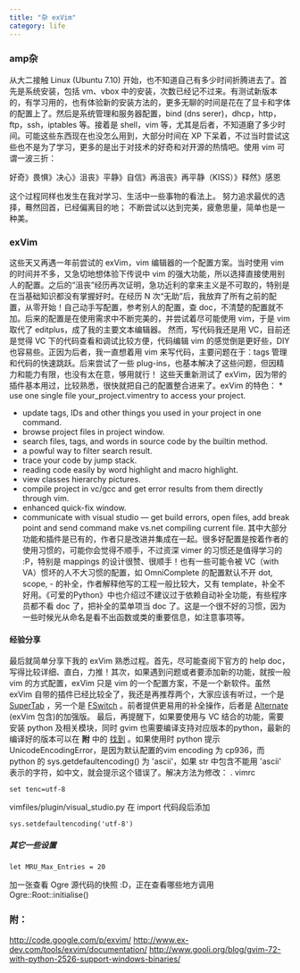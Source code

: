 ```yaml
---
title: "杂 exVim"
category: life
---
```



### amp杂 ###
从大二接触 Linux (Ubuntu 7.10) 开始，也不知道自己有多少时间折腾进去了。首先是系统安装，包括 vm、vbox 中的安装，次数已经记不过来。有测试新版本的，有学习用的，也有体验新的安装方法的，更多无聊的时间是花在了显卡和字体的配置上了。然后是系统管理和服务器配置，bind (dns serer)，dhcp，http，ftp，ssh，iptables 等。接着是 shell，vim 等，尤其是后者，不知道磨了多少时间。可能这些东西现在也没怎么用到，大部分时间在 XP 下呆着，不过当时尝试这些也不是为了学习，更多的是出于对技术的好奇和对开源的热情吧。使用 vim 可谓一波三折：

好奇》畏惧》决心》沮丧》平静》自信》再沮丧》再平静（KISS）》释然》感恩

这个过程同样也发生在我对学习、生活中一些事物的看法上。 努力追求最优的选择，蓦然回首，已经偏离目的地； 不断尝试以达到完美，疲惫思量，简单也是一种美。 


### exVim ###
这些天又再遇一年前尝试的 exVim，vim 编辑器的一个配置方案。当时使用 vim 的时间并不多，又急切地想体验下传说中 vim 的强大功能，所以选择直接使用别人的配置。之后的“沮丧”经历再次证明，急功近利的拿来主义是不可取的，特别是在当基础知识都没有掌握好时。在经历 N 次“无助”后，我放弃了所有之前的配置，从零开始！自己动手写配置，参考别人的配置，查 doc，不清楚的配置就不加。后来的配置是在使用需求中不断完美的，并尝试着尽可能使用 vim，于是 vim 取代了 editplus，成了我的主要文本编辑器。 然而，写代码我还是用 VC，目前还是觉得 VC 下的代码查看和调试比较方便，代码编辑 vim 的感觉倒是更好些，DIY 也容易些。正因为后者，我一直想着用 vim 来写代码，主要问题在于：tags 管理和代码的快速跳跃。后来尝试了一些 plug-ins，也基本解决了这些问题，但因精力和能力有限，也没有太在意，够用就行！ 这些天重新测试了 exVim，因为带的插件基本用过，比较熟悉，很快就把自己的配置整合进来了。exVim 的特色： *    use one single file your_project.vimentry to access your  project.
*    update tags, IDs and other things you used in your  project in one command.
*    browse project files in project window.
*    search files, tags, and words in source code by the builtin  method.
*    a powful way to filter search result.
*    trace  your code by jump stack.
*    reading code easily by word highlight  and macro highlight.
*    view classes hierarchy pictures.
*    compile  project in vc/gcc and get error results from them directly through vim.
*    enhanced quick-fix window.
*    communicate with visual  studio — get build errors, open files, add break point and   send  command make vs.net compiling current file.
其中大部分功能和插件是已有的，作者只是改进并集成在一起。很多好配置是按着作者的使用习惯的，可能你会觉得不顺手，不过资深 vimer 的习惯还是值得学习的 :P，特别是 mappings 的设计很赞、很顺手！也有一些可能令被 VC（with VA）惯坏的人不大习惯的配置，如 OmniComplete 的配置默认不开 dot, scope, - 的补全，作者解释他写的工程一般比较大，又有 template，补全不好用。《可爱的Python》中也介绍过不建议过于依赖自动补全功能，有些程序员都不看 doc 了，把补全的菜单项当 doc 了。这是一个很不好的习惯，因为一些时候光从命名是看不出函数或类的重要信息，如注意事项等。 


#### 经验分享 ####
最后就简单分享下我的 exVim 熟悉过程。首先，尽可能查阅下官方的 help doc，写得比较详细、直白，力推！其次，如果遇到问题或者要添加新的功能，就按一般 vim 的方式配置，exVim 只是 vim 的一个配置方案，不是一个新软件。虽然 exVim 自带的插件已经比较全了，我还是再推荐两个，大家应该有听过，一个是 [SuperTab](http://www.vim.org/scripts/script.php?script_id=1643) ，另一个是 [FSwitch](http://www.vim.org/scripts/script.php?script_id=2590) 。前者提供更易用的补全操作，后者是 [Alternate](http://www.vim.org/scripts/script.php?script_id=31) (exVim 包含)的加强版。 最后，再提醒下，如果要使用与 VC 结合的功能，需要安装 python 及相关模块，同时 gvim 也需要编译支持对应版本的python，最新的编译好的版本可以在 **附** 中的 [找到](http://www.gooli.org/blog/gvim-72-with-python-2526-support-windows-binaries/) 。如果使用时 python 提示 UnicodeEncodingError，是因为默认配置的vim encoding 为 cp936，而 python 的 sys.getdefaultencoding() 为 'ascii'，如果 str 中包含不能用 'ascii' 表示的字符，如中文，就会提示这个错误了。解决方法为修改： . vimrc 

```
set tenc=utf-8
```
vimfiles/plugin/visual_studio.py 在 import 代码段后添加 

```
sys.setdefaultencoding('utf-8')
```



##### 其它一些设置 #####


```
let MRU_Max_Entries = 20
```
加一张查看 Ogre 源代码的快照 :D，正在查看哪些地方调用 Ogre::Root::initialise() 


### 附： ###
http://code.google.com/p/exvim/ http://www.ex-dev.com/tools/exvim/documentation/ http://www.gooli.org/blog/gvim-72-with-python-2526-support-windows-binaries/

